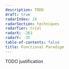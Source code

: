 ```yaml
---
description: TODO
draft: true
radarIndex: 24
radarSection: techniques
radarTier: trial
radarX: -263
radarY: -35
table-of-contents: false
title: Functional Paradigm
---
```


TODO justification
